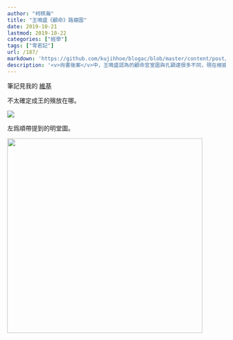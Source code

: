 ```yaml
---
author: "柯棋瀚"
title: "王鳴盛《顧命》路寢圖"
date: 2019-10-21
lastmod: 2019-10-22
categories: ["經學"]
tags: ["雩若記"]
url: /187/
markdown: 'https://github.com/kujihhoe/blogac/blob/master/content/post/187後案顧命圖.md'
description: '<v>尙書後案</v>中，王鳴盛認為的顧命宮室圖與孔穎達很多不同，現在根據王鳴盛的說法畫下圖。'
---
```


筆記見我的 [維基](https://kqh.wiki/?file=010-%E7%AD%86%E8%A8%98/007-%E5%B0%99%E6%9B%B8/050-%E9%A1%A7%E5%91%BD%E5%BA%B7%E7%8E%8B%E4%B9%8B%E8%AA%A5)

不太確定成王的殯放在哪。

<img src="https://pic.superbed.cn/item/5dae95988b58bc7bf7a30bd5.jpg">

左爲順帶提到的明堂圖。

<img src="https://pic.superbed.cn/item/5dac0f9f451253d17823ce5a.jpg" width="450">